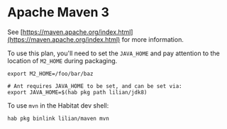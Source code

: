 # Apache Maven 3

See [https://maven.apache.org/index.html](https://maven.apache.org/index.html) for more information.


To use this plan, you'll need to set the `JAVA_HOME` and pay attention to the location of `M2_HOME` during packaging.

```
export M2_HOME=/foo/bar/baz

# Ant requires JAVA_HOME to be set, and can be set via:
export JAVA_HOME=$(hab pkg path lilian/jdk8)
```


To use `mvn` in the Habitat dev shell:

```
hab pkg binlink lilian/maven mvn
```
